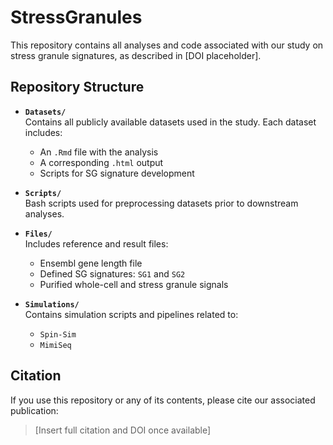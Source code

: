 # StressGranules

This repository contains all analyses and code associated with our study on stress granule signatures, as described in [DOI placeholder].

## Repository Structure

- **`Datasets/`**  
  Contains all publicly available datasets used in the study. Each dataset includes:
  - An `.Rmd` file with the analysis
  - A corresponding `.html` output
  - Scripts for SG signature development

- **`Scripts/`**  
  Bash scripts used for preprocessing datasets prior to downstream analyses.

- **`Files/`**  
  Includes reference and result files:
  - Ensembl gene length file
  - Defined SG signatures: `SG1` and `SG2`
  - Purified whole-cell and stress granule signals

- **`Simulations/`**  
  Contains simulation scripts and pipelines related to:
  - `Spin-Sim`
  - `MimiSeq`

## Citation

If you use this repository or any of its contents, please cite our associated publication:

> [Insert full citation and DOI once available]

